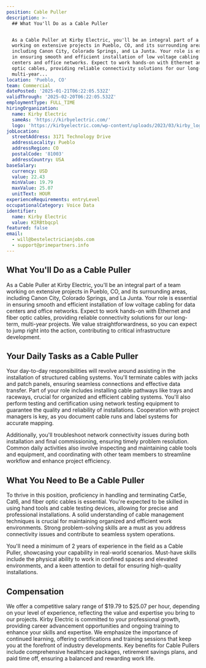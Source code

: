 ```yaml
---
position: Cable Puller
description: >-
  ## What You'll Do as a Cable Puller


  As a Cable Puller at Kirby Electric, you'll be an integral part of a team
  working on extensive projects in Pueblo, CO, and its surrounding areas,
  including Canon City, Colorado Springs, and La Junta. Your role is essential
  in ensuring smooth and efficient installation of low voltage cabling for data
  centers and office networks. Expect to work hands-on with Ethernet and fiber
  optic cables, providing reliable connectivity solutions for our long-term,
  multi-year...
location: 'Pueblo, CO'
team: Commercial
datePosted: '2025-01-21T06:22:05.532Z'
validThrough: '2025-02-20T06:22:05.532Z'
employmentType: FULL_TIME
hiringOrganization:
  name: Kirby Electric
  sameAs: 'https://kirbyelectric.com/'
  logo: 'https://kirbyelectric.com/wp-content/uploads/2023/03/kirby_logo.png'
jobLocation:
  streetAddress: 3171 Technology Drive
  addressLocality: Pueblo
  addressRegion: CO
  postalCode: '81003'
  addressCountry: USA
baseSalary:
  currency: USD
  value: 22.43
  minValue: 19.79
  maxValue: 25.07
  unitText: HOUR
experienceRequirements: entryLevel
occupationalCategory: Voice Data
identifier:
  name: Kirby Electric
  value: KIRBtbqcpl
featured: false
email:
  - will@bestelectricianjobs.com
  - support@primepartners.info
---
```




## What You'll Do as a Cable Puller

As a Cable Puller at Kirby Electric, you'll be an integral part of a team working on extensive projects in Pueblo, CO, and its surrounding areas, including Canon City, Colorado Springs, and La Junta. Your role is essential in ensuring smooth and efficient installation of low voltage cabling for data centers and office networks. Expect to work hands-on with Ethernet and fiber optic cables, providing reliable connectivity solutions for our long-term, multi-year projects. We value straightforwardness, so you can expect to jump right into the action, contributing to critical infrastructure development.

## Your Daily Tasks as a Cable Puller

Your day-to-day responsibilities will revolve around assisting in the installation of structured cabling systems. You'll terminate cables with jacks and patch panels, ensuring seamless connections and effective data transfer. Part of your role includes installing cable pathways like trays and raceways, crucial for organized and efficient cabling systems. You'll also perform testing and certification using network testing equipment to guarantee the quality and reliability of installations. Cooperation with project managers is key, as you document cable runs and label systems for accurate mapping.

Additionally, you'll troubleshoot network connectivity issues during both installation and final commissioning, ensuring timely problem resolution. Common daily activities also involve inspecting and maintaining cable tools and equipment, and coordinating with other team members to streamline workflow and enhance project efficiency.

## What You Need to Be a Cable Puller

To thrive in this position, proficiency in handling and terminating Cat5e, Cat6, and fiber optic cables is essential. You're expected to be skilled in using hand tools and cable testing devices, allowing for precise and professional installations. A solid understanding of cable management techniques is crucial for maintaining organized and efficient work environments. Strong problem-solving skills are a must as you address connectivity issues and contribute to seamless system operations.

You'll need a minimum of 2 years of experience in the field as a Cable Puller, showcasing your capability in real-world scenarios. Must-have skills include the physical ability to work in confined spaces and elevated environments, and a keen attention to detail for ensuring high-quality installations.

## Compensation

We offer a competitive salary range of $19.79 to $25.07 per hour, depending on your level of experience, reflecting the value and expertise you bring to our projects. Kirby Electric is committed to your professional growth, providing career advancement opportunities and ongoing training to enhance your skills and expertise. We emphasize the importance of continued learning, offering certifications and training sessions that keep you at the forefront of industry developments. Key benefits for Cable Pullers include comprehensive healthcare packages, retirement savings plans, and paid time off, ensuring a balanced and rewarding work life.